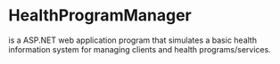 # HealthProgramManager
is a ASP.NET web application program that simulates a basic health information system for managing clients and health programs/services.
